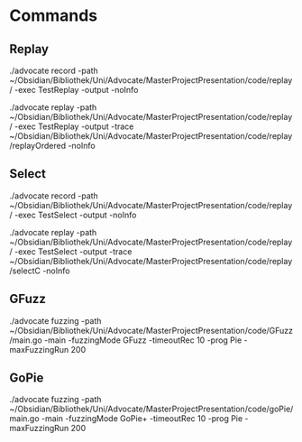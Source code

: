 # Commands

## Replay

./advocate record -path ~/Obsidian/Bibliothek/Uni/Advocate/MasterProjectPresentation/code/replay/ -exec TestReplay -output -noInfo

./advocate replay -path ~/Obsidian/Bibliothek/Uni/Advocate/MasterProjectPresentation/code/replay/ -exec TestReplay -output -trace ~/Obsidian/Bibliothek/Uni/Advocate/MasterProjectPresentation/code/replay/replayOrdered -noInfo

## Select

./advocate record -path ~/Obsidian/Bibliothek/Uni/Advocate/MasterProjectPresentation/code/replay/ -exec TestSelect -output -noInfo

./advocate replay -path ~/Obsidian/Bibliothek/Uni/Advocate/MasterProjectPresentation/code/replay/ -exec TestSelect -output -trace ~/Obsidian/Bibliothek/Uni/Advocate/MasterProjectPresentation/code/replay/selectC -noInfo

## GFuzz

./advocate fuzzing -path ~/Obsidian/Bibliothek/Uni/Advocate/MasterProjectPresentation/code/GFuzz/main.go -main -fuzzingMode GFuzz -timeoutRec 10 -prog Pie -maxFuzzingRun 200

## GoPie

./advocate fuzzing -path ~/Obsidian/Bibliothek/Uni/Advocate/MasterProjectPresentation/code/goPie/main.go -main -fuzzingMode GoPie+ -timeoutRec 10 -prog Pie -maxFuzzingRun 200